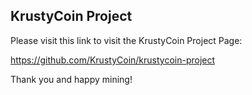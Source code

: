 ## KrustyCoin Project
Please visit this link to visit the KrustyCoin Project Page:

https://github.com/KrustyCoin/krustycoin-project

Thank you and happy mining!
